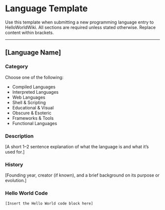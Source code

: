 # Language Template

Use this template when submitting a new programming language entry to HelloWorldWiki. All sections are required unless stated otherwise. Replace content within brackets.

---

## [Language Name]

### Category  
Choose one of the following:
- Compiled Languages
- Interpreted Languages
- Web Languages
- Shell & Scripting
- Educational & Visual
- Obscure & Esoteric
- Frameworks & Tools
- Functional Languages

### Description  
[A short 1–2 sentence explanation of what the language is and what it’s used for.]

### History  
[Founding year, creator (if known), and a brief background on its purpose or evolution.]

### Hello World Code  
```[language]
[Insert the Hello World code block here]
